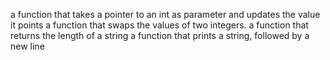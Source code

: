 a function that takes a pointer to an int as parameter and updates the value it points
a function that swaps the values of two integers.
a function that returns the length of a string
a function that prints a string, followed by a new line
